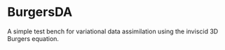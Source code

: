 # BurgersDA
A simple test bench for variational data assimilation using the inviscid 3D Burgers equation.
